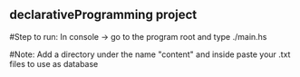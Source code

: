 ## declarativeProgramming project 
#Step to run:
In console -> go to the program root and type ./main.hs

#Note:
Add a directory under the name "content" and inside paste your .txt files to use as database

